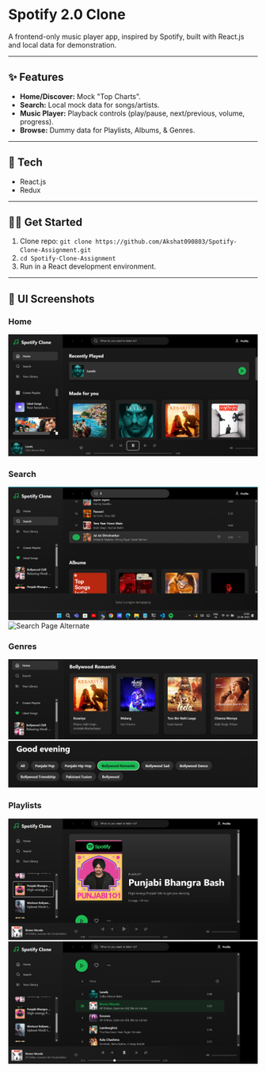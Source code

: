 # Spotify 2.0 Clone

A frontend-only music player app, inspired by Spotify, built with React.js and local data for demonstration.

---

## ✨ Features

* **Home/Discover:** Mock "Top Charts".
* **Search:** Local mock data for songs/artists.
* **Music Player:** Playback controls (play/pause, next/previous, volume, progress).
* **Browse:** Dummy data for Playlists, Albums, & Genres.

---

## 🚀 Tech

* React.js
* Redux

---

## 🏃‍♀️ Get Started

1. Clone repo: `git clone https://github.com/Akshat090803/Spotify-Clone-Assignment.git`
2. `cd Spotify-Clone-Assignment`
3. Run in a React development environment.

---

## 📸 UI Screenshots

### Home
![Home Page](./public/sp-home.png)

### Search
![Search Page](./public/sp-search.png)
![Search Page Alternate](./public/sp-search-2.png)

### Genres
![Genres Page](./public/sp-genre.png)
![Genres Page Alternate](./public/sp-genre2.png)

### Playlists
![Playlists Page](./public/sp-playlist.png)
![Playlists Page Alternate](./public/sp-playlist2.png)
